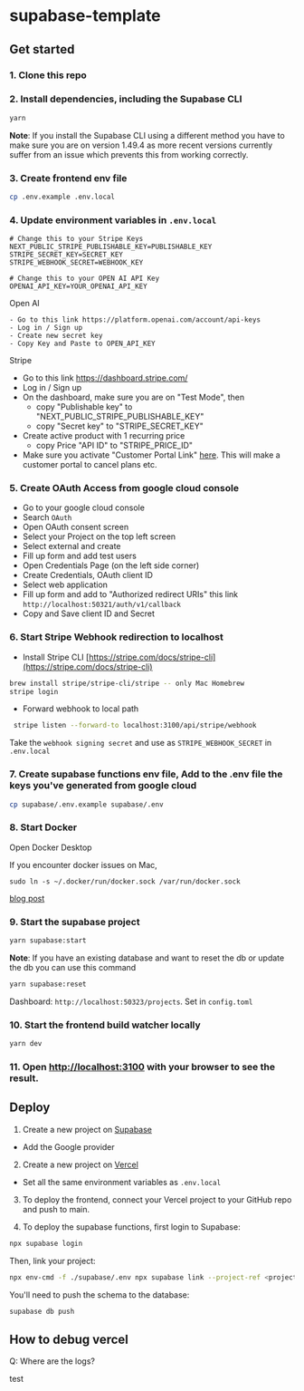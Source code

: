# supabase-template

## Get started

### 1. Clone this repo

### 2. Install dependencies, including the Supabase CLI

```bash
yarn
```

**Note**: If you install the Supabase CLI using a different method you have to make sure you are on version 1.49.4 as more recent versions currently suffer from an issue which prevents this from working correctly.

### 3. Create frontend env file

```bash
cp .env.example .env.local
```

### 4. Update environment variables in `.env.local`

```
# Change this to your Stripe Keys
NEXT_PUBLIC_STRIPE_PUBLISHABLE_KEY=PUBLISHABLE_KEY
STRIPE_SECRET_KEY=SECRET_KEY
STRIPE_WEBHOOK_SECRET=WEBHOOK_KEY

# Change this to your OPEN AI API Key
OPENAI_API_KEY=YOUR_OPENAI_API_KEY
```

Open AI

    - Go to this link https://platform.openai.com/account/api-keys
    - Log in / Sign up
    - Create new secret key
    - Copy Key and Paste to OPEN_API_KEY

Stripe

- Go to this link https://dashboard.stripe.com/
- Log in / Sign up
- On the dashboard, make sure you are on "Test Mode", then
  - copy "Publishable key" to "NEXT_PUBLIC_STRIPE_PUBLISHABLE_KEY"
  - copy "Secret key" to "STRIPE_SECRET_KEY"
- Create active product with 1 recurring price
  - copy Price "API ID" to "STRIPE_PRICE_ID"
- Make sure you activate "Customer Portal Link" [here](https://dashboard.stripe.com/test/settings/billing/portal). This will make a customer portal to cancel plans etc.

### 5. Create OAuth Access from google cloud console

- Go to your google cloud console
- Search `OAuth`
- Open OAuth consent screen
- Select your Project on the top left screen
- Select external and create
- Fill up form and add test users
- Open Credentials Page (on the left side corner)
- Create Credentials, OAuth client ID
- Select web application
- Fill up form and add to "Authorized redirect URIs" this link `http://localhost:50321/auth/v1/callback`
- Copy and Save client ID and Secret

### 6. Start Stripe Webhook redirection to localhost

- Install Stripe CLI [https://stripe.com/docs/stripe-cli](https://stripe.com/docs/stripe-cli)

```bash
brew install stripe/stripe-cli/stripe -- only Mac Homebrew
stripe login
```

- Forward webhook to local path

```bash
 stripe listen --forward-to localhost:3100/api/stripe/webhook
```

Take the `webhook signing secret` and use as `STRIPE_WEBHOOK_SECRET` in `.env.local`

### 7. Create supabase functions env file, Add to the .env file the keys you've generated from google cloud

```bash
cp supabase/.env.example supabase/.env
```

### 8. Start Docker

Open Docker Desktop

If you encounter docker issues on Mac,

```
sudo ln -s ~/.docker/run/docker.sock /var/run/docker.sock
```

[blog post](https://thepatricktran.com/2023/05/13/mac-and-docker-desktop-cannot-connect-to-the-docker-daemon/)

### 9. Start the supabase project

```bash
yarn supabase:start
```

**Note**: If you have an existing database and want to reset the db or update the db you can use this command

```bash
yarn supabase:reset
```

Dashboard: `http://localhost:50323/projects`. Set in `config.toml`

### 10. Start the frontend build watcher locally

```bash
yarn dev
```

### 11. Open [http://localhost:3100](http://localhost:3100) with your browser to see the result.

## Deploy

1. Create a new project on [Supabase](https://supabase.io)

- Add the Google provider

2. Create a new project on [Vercel](https://vercel.com)

- Set all the same environment variables as `.env.local`

3. To deploy the frontend, connect your Vercel project to your GitHub repo and push to main.

4. To deploy the supabase functions, first login to Supabase:

```bash
npx supabase login
```

Then, link your project:

```bash
npx env-cmd -f ./supabase/.env npx supabase link --project-ref <project-ref>
```

You'll need to push the schema to the database:

```bash
supabase db push
```

## How to debug vercel

Q: Where are the logs?

test
